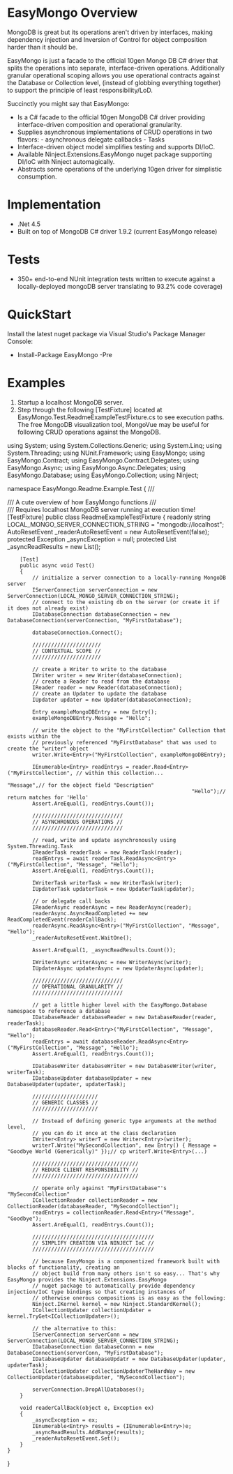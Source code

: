 EasyMongo Overview
==================

  MongoDB is great but its operations aren't driven by interfaces, making dependency injection and Inversion of
  Control for object composition harder than it should be. 
  
  EasyMongo is just a facade to the official 10gen Mongo DB C# driver that splits the operations into separate, 
  interface-driven operations. Additionally granular operational scoping allows you use operational contracts 
  against the Database or Collection level, (instead of globbing everything together) to support the principle of
  least responsibility/LoD.

Succinctly you might say that EasyMongo:
  - Is a C# facade to the official 10gen MongoDB C# driver providing interface-driven composition and operational granularity.
  - Supplies asynchronous implementations of CRUD operations in two flavors:
		- asynchronous delegate callbacks
		- Tasks
  - Interface-driven object model simplifies testing and supports DI/IoC.
  - Available Ninject.Extensions.EasyMongo nuget package supporting DI/IoC with Ninject automagically.
  - Abstracts some operations of the underlying 10gen driver for simplistic consumption. 

Implementation
==============
- .Net 4.5
- Built on top of MongoDB C# driver 1.9.2 (current EasyMongo release)

Tests
=====
- 350+ end-to-end NUnit integration tests written to execute against a locally-deployed mongoDB server translating to 93.2% code coverage)

QuickStart
==============

  Install the latest nuget package via Visual Studio's Package Manager Console:
 - Install-Package EasyMongo -Pre

Examples
==============
   1. Startup a localhost MongoDB server.
   2. Step through the following [TestFixture] located at EasyMongo.Test.ReadmeExampleTestFixture.cs to see execution paths.
	  The free MongoDB visualization tool, MongoVue may be useful for following CRUD operations against the MongoDB.
     
using System;
using System.Collections.Generic;
using System.Linq;
using System.Threading;
using NUnit.Framework;
using EasyMongo;
using EasyMongo.Contract;
using EasyMongo.Contract.Delegates;
using EasyMongo.Async;
using EasyMongo.Async.Delegates;
using EasyMongo.Database;
using EasyMongo.Collection;
using Ninject;

namespace EasyMongo.Readme.Example.Test
{
    /// <summary>
    /// A cute overview of how EasyMongo functions
    /// </summary>
    /// <remarks>Requires localhost MongoDB server running at execution time!</remarks>
    [TestFixture]
    public class ReadmeExampleTestFixture
    {
        readonly string LOCAL_MONGO_SERVER_CONNECTION_STRING = "mongodb://localhost";
        AutoResetEvent _readerAutoResetEvent = new AutoResetEvent(false);
        protected Exception _asyncException = null;
        protected List<Entry> _asyncReadResults = new List<Entry>();

        [Test]
        public async void Test()
        {
            // initialize a server connection to a locally-running MongoDB server
            IServerConnection serverConnection = new ServerConnection(LOCAL_MONGO_SERVER_CONNECTION_STRING);
            // connect to the existing db on the server (or create it if it does not already exist)
            IDatabaseConnection databaseConnection = new DatabaseConnection(serverConnection, "MyFirstDatabase");

            databaseConnection.Connect();

            //////////////////////
            // CONTEXTUAL SCOPE //
            //////////////////////

            // create a Writer to write to the database
            IWriter writer = new Writer(databaseConnection);
            // create a Reader to read from the database
            IReader reader = new Reader(databaseConnection);
            // create an Updater to update the database
            IUpdater updater = new Updater(databaseConnection);

            Entry exampleMongoDBEntry = new Entry();
            exampleMongoDBEntry.Message = "Hello";

            // write the object to the "MyFirstCollection" Collection that exists within the 
            // previously referenced "MyFirstDatabase" that was used to create the "writer" object
            writer.Write<Entry>("MyFirstCollection", exampleMongoDBEntry);

            IEnumerable<Entry> readEntrys = reader.Read<Entry>("MyFirstCollection", // within this collection...
                                                               "Message",// for the object field "Description"
                                                               "Hello");// return matches for 'Hello'
            Assert.AreEqual(1, readEntrys.Count());

            /////////////////////////////
            // ASYNCHRONOUS OPERATIONS //
            /////////////////////////////

            // read, write and update asynchronously using System.Threading.Task
            IReaderTask readerTask = new ReaderTask(reader);
            readEntrys = await readerTask.ReadAsync<Entry>("MyFirstCollection", "Message", "Hello");
            Assert.AreEqual(1, readEntrys.Count());

            IWriterTask writerTask = new WriterTask(writer);
            IUpdaterTask updaterTask = new UpdaterTask(updater);

            // or delegate call backs
            IReaderAsync readerAsync = new ReaderAsync(reader);
            readerAsync.AsyncReadCompleted += new ReadCompletedEvent(readerCallBack);
            readerAsync.ReadAsync<Entry>("MyFirstCollection", "Message", "Hello");
            _readerAutoResetEvent.WaitOne();

            Assert.AreEqual(1, _asyncReadResults.Count());

            IWriterAsync writerAsync = new WriterAsync(writer);
            IUpdaterAsync updaterAsync = new UpdaterAsync(updater);

            /////////////////////////////
            // OPERATIONAL GRANULARITY //
            /////////////////////////////

            // get a little higher level with the EasyMongo.Database namespace to reference a database
            IDatabaseReader databaseReader = new DatabaseReader(reader, readerTask);
            databaseReader.Read<Entry>("MyFirstCollection", "Message", "Hello");
            readEntrys = await databaseReader.ReadAsync<Entry>("MyFirstCollection", "Message", "Hello");
            Assert.AreEqual(1, readEntrys.Count());

            IDatabaseWriter databaseWriter = new DatabaseWriter(writer, writerTask);
            IDatabaseUpdater databaseUpdater = new DatabaseUpdater(updater, updaterTask);

            /////////////////////
            // GENERIC CLASSES //
            /////////////////////

            // Instead of defining generic type arguments at the method level,
            // you can do it once at the class declaration
            IWriter<Entry> writerT = new Writer<Entry>(writer);
            writerT.Write("MySecondCollection", new Entry() { Message = "Goodbye World (Generically)" });// cp writerT.Write<Entry>(...)

            //////////////////////////////////
            // REDUCE CLIENT RESPONSIBILITY //
            //////////////////////////////////

            // operate only against "MyFirstDatabase"'s "MySecondCollection"
            ICollectionReader collectionReader = new CollectionReader(databaseReader, "MySecondCollection");
            readEntrys = collectionReader.Read<Entry>("Message", "Goodbye");
            Assert.AreEqual(1, readEntrys.Count());

            ///////////////////////////////////////
            // SIMPLIFY CREATION VIA NINJECT IoC //
            ///////////////////////////////////////

            // because EasyMongo is a componentized framework built with blocks of functionality, creating an
            // object build from many others isn't so easy... That's why EasyMongo provides the Ninject.Extensions.EasyMongo
            // nuget package to automatically provide dependency injection/IoC type bindings so that creating instances of
            // otherwise onerous compositions is as easy as the following:
            Ninject.IKernel kernel = new Ninject.StandardKernel();
            ICollectionUpdater collectionUpdater = kernel.TryGet<ICollectionUpdater>();

            // the alternative to this:
            IServerConnection serverConn = new ServerConnection(LOCAL_MONGO_SERVER_CONNECTION_STRING);
            IDatabaseConnection databaseConnn = new DatabaseConnection(serverConn, "MyFirstDatabase");
            IDatabaseUpdater databaseUpdatr = new DatabaseUpdater(updater, updaterTask);
            ICollectionUpdater collectionUpdaterTheHardWay = new CollectionUpdater(databaseUpdater, "MySecondCollection");

            serverConnection.DropAllDatabases();
        }

        void readerCallBack(object e, Exception ex)
        {
            _asyncException = ex;
            IEnumerable<Entry> results = (IEnumerable<Entry>)e;
            _asyncReadResults.AddRange(results);
            _readerAutoResetEvent.Set();
        }
    }
}


